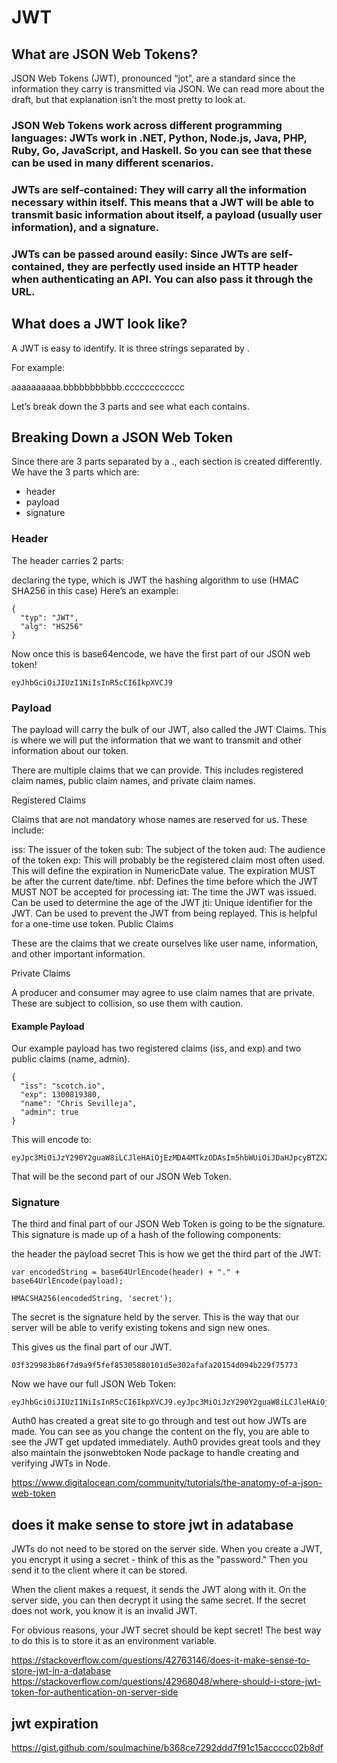# JWT

## What are JSON Web Tokens?

JSON Web Tokens (JWT), pronounced “jot”, are a standard since the information they carry is transmitted via JSON. We can read more about the draft, but that explanation isn’t the most pretty to look at.

### JSON Web Tokens work across different programming languages: JWTs work in .NET, Python, Node.js, Java, PHP, Ruby, Go, JavaScript, and Haskell. So you can see that these can be used in many different scenarios.

### JWTs are self-contained: They will carry all the information necessary within itself. This means that a JWT will be able to transmit basic information about itself, a payload (usually user information), and a signature.

### JWTs can be passed around easily: Since JWTs are self-contained, they are perfectly used inside an HTTP header when authenticating an API. You can also pass it through the URL.

## What does a JWT look like?

A JWT is easy to identify. It is three strings separated by .

For example:

  aaaaaaaaaa.bbbbbbbbbbb.cccccccccccc
  
Let’s break down the 3 parts and see what each contains.

## Breaking Down a JSON Web Token

Since there are 3 parts separated by a ., each section is created differently. We have the 3 parts which are:

- header
- payload
- signature

### Header

The header carries 2 parts:

declaring the type, which is JWT
the hashing algorithm to use (HMAC SHA256 in this case)
Here’s an example:

    {
      "typ": "JWT",
      "alg": "HS256"
    }
    
Now once this is base64encode, we have the first part of our JSON web token!

    eyJhbGciOiJIUzI1NiIsInR5cCI6IkpXVCJ9

### Payload

The payload will carry the bulk of our JWT, also called the JWT Claims. This is where we will put the information that we want to transmit and other information about our token.

There are multiple claims that we can provide. This includes registered claim names, public claim names, and private claim names.

Registered Claims

Claims that are not mandatory whose names are reserved for us. These include:

iss: The issuer of the token
sub: The subject of the token
aud: The audience of the token
exp: This will probably be the registered claim most often used. This will define the expiration in NumericDate value. The expiration MUST be after the current date/time.
nbf: Defines the time before which the JWT MUST NOT be accepted for processing
iat: The time the JWT was issued. Can be used to determine the age of the JWT
jti: Unique identifier for the JWT. Can be used to prevent the JWT from being replayed. This is helpful for a one-time use token.
Public Claims

These are the claims that we create ourselves like user name, information, and other important information.

Private Claims

A producer and consumer may agree to use claim names that are private. These are subject to collision, so use them with caution.

#### Example Payload

Our example payload has two registered claims (iss, and exp) and two public claims (name, admin).

    {
      "iss": "scotch.io",
      "exp": 1300819380,
      "name": "Chris Sevilleja",
      "admin": true
    }
    
This will encode to:

    eyJpc3MiOiJzY290Y2guaW8iLCJleHAiOjEzMDA4MTkzODAsIm5hbWUiOiJDaHJpcyBTZXZpbGxlamEiLCJhZG1pbiI6dHJ1ZX0
    
That will be the second part of our JSON Web Token.

### Signature

The third and final part of our JSON Web Token is going to be the signature. This signature is made up of a hash of the following components:

the header
the payload
secret
This is how we get the third part of the JWT:

    var encodedString = base64UrlEncode(header) + "." + base64UrlEncode(payload);

    HMACSHA256(encodedString, 'secret');
    
The secret is the signature held by the server. This is the way that our server will be able to verify existing tokens and sign new ones.

This gives us the final part of our JWT.

    03f329983b86f7d9a9f5fef85305880101d5e302afafa20154d094b229f75773
    
Now we have our full JSON Web Token:

    eyJhbGciOiJIUzI1NiIsInR5cCI6IkpXVCJ9.eyJpc3MiOiJzY290Y2guaW8iLCJleHAiOjEzMDA4MTkzODAsIm5hbWUiOiJDaHJpcyBTZXZpbGxlamEiLCJhZG1pbiI6dHJ1ZX0.03f329983b86f7d9a9f5fef85305880101d5e302afafa20154d094b229f75773
Auth0 has created a great site to go through and test out how JWTs are made. You can see as you change the content on the fly, you are able to see the JWT get updated immediately. Auth0 provides great tools and they also maintain the jsonwebtoken Node package to handle creating and verifying JWTs in Node.

https://www.digitalocean.com/community/tutorials/the-anatomy-of-a-json-web-token

## does it make sense to store jwt in adatabase

JWTs do not need to be stored on the server side. When you create a JWT, you encrypt it using a secret - think of this as the "password." Then you send it to the client where it can be stored.

When the client makes a request, it sends the JWT along with it. On the server side, you can then decrypt it using the same secret. If the secret does not work, you know it is an invalid JWT.

For obvious reasons, your JWT secret should be kept secret! The best way to do this is to store it as an environment variable.

https://stackoverflow.com/questions/42763146/does-it-make-sense-to-store-jwt-in-a-database  
https://stackoverflow.com/questions/42968048/where-should-i-store-jwt-token-for-authentication-on-server-side  

## jwt expiration

https://gist.github.com/soulmachine/b368ce7292ddd7f91c15accccc02b8df  
